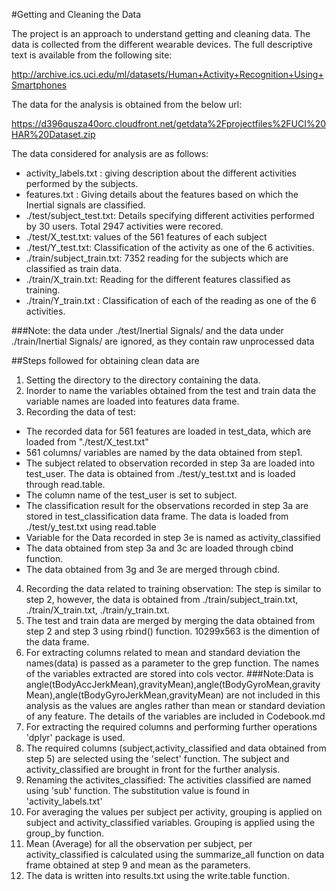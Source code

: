 #Getting and Cleaning the Data

The project is an approach to understand getting and cleaning data. The data is collected from the different wearable devices. The full descriptive text is available from the following site: 

http://archive.ics.uci.edu/ml/datasets/Human+Activity+Recognition+Using+Smartphones

The data for the analysis is obtained from the below url: 

https://d396qusza40orc.cloudfront.net/getdata%2Fprojectfiles%2FUCI%20HAR%20Dataset.zip

The data considered for analysis are as follows: 
* activity_labels.txt : giving description about the different activities performed by the subjects.
* features.txt : Giving details about the features based on which the Inertial signals are classified. 
* ./test/subject_test.txt: Details specifying different activities performed by 30 users. Total 2947 activities were recored. 
* ./test/X_test.txt: values of the 561 features of each subject
* ./test/Y_test.txt: Classification of the activity as one of the 6 activities. 
* ./train/subject_train.txt: 7352 reading for the subjects which are classified as train data. 
* ./train/X_train.txt: Reading for the different features classified as training.
* ./train/Y_train.txt : Classification of each of the reading as one of the 6 activities. 

###Note: the data under ./test/Inertial Signals/ and the data under ./train/Inertial Signals/ are ignored, as they contain raw unprocessed data

##Steps followed for obtaining clean data are
1. Setting the directory to the directory containing the data.
2. Inorder to name the variables obtained from the test and train data the variable names are loaded into features data frame.
3. Recording the data of test:
  * The recorded  data for 561 features are loaded in test_data, which are loaded from "./test/X_test.txt"
  * 561 columns/ variables are named by the data obtained from step1. 
  * The subject related to observation recorded in step 3a are loaded into test_user. The data is obtained from 
  ./test/y_test.txt and is loaded through read.table. 
  * The column name of the test_user is set to subject. 
  * The classification result for the observations recorded in step 3a are stored in test_classification data frame. The data is loaded from ./test/y_test.txt  using read.table
  * Variable for the Data recorded in step 3e is named as activity_classified
  * The data obtained from step 3a and 3c are loaded through cbind function. 
  * The data obtained from 3g and 3e are merged through cbind. 
4. Recording the data related to training observation: The step is similar to step 2, however, the data is obtained from  ./train/subject_train.txt, ./train/X_train.txt, ./train/y_train.txt.
4. The test and train data are merged by merging the data obtained from step 2 and step 3 using rbind() function. 10299x563 is the dimention of the data frame. 
5. For extracting columns related to mean and standard deviation the names(data) is passed as a parameter to the grep function. The names of the variables extracted are stored into cols vector.
###Note:Data is angle(tBodyAccJerkMean),gravityMean),angle(tBodyGyroMean,gravityMean),angle(tBodyGyroJerkMean,gravityMean) are not included in this analysis as the values are angles rather than mean or standard deviation of any feature. The details of the variables are included in Codebook.md   
6. For extracting the required columns and performing further operations 'dplyr' package is used. 
7. The required columns (subject,activity_classified and data obtained from step 5) are selected using the 'select' function. The  subject and activity_classified are brought in front for the further analysis. 
8. Renaming the activites_classified: The activities classified are named using 'sub' function. The substitution value is found in 'activity_labels.txt'
9. For averaging the values per subject per activity, grouping is applied on subject and activity_classified variables. Grouping is applied using the group_by function.
10. Mean (Average) for all the observation  per subject, per activity_classified is calculated using the summarize_all function on data frame obtained at step 9 and mean as the parameters. 
11. The data is written into results.txt using the write.table function.

